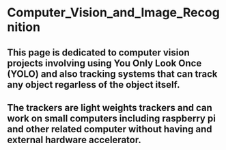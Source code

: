# Computer_Vision_and_Image_Recognition

## This page is dedicated to computer vision projects involving using You Only Look Once (YOLO) and also tracking systems that can track any object regarless of the object itself. 

## The trackers are light weights trackers and can work on small computers including raspberry pi and other related computer without having and external hardware accelerator. 
